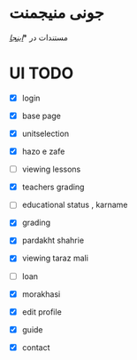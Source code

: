# جونی منیجمنت
مستندات در **<a href="https://am-shm.github.io/juni_managemant_docs/">اینجا</a>*



# UI TODO
- [x] login
- [x] base page
- [x] unitselection
- [x] hazo e zafe
- [ ] viewing lessons
- [x] teachers grading
- [ ] educational status , karname
- [x] grading
- [x] pardakht shahrie
- [x] viewing taraz mali
- [ ] loan
- [x] morakhasi
- [x] edit profile
- [x] guide
- [x] contact 

